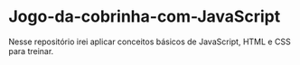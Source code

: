 # Jogo-da-cobrinha-com-JavaScript
Nesse repositório irei aplicar conceitos básicos de JavaScript, HTML e CSS para treinar.
